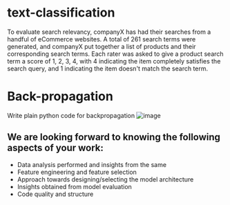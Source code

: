 # text-classification
To evaluate search relevancy, companyX has had their searches from a handful of eCommerce websites. A total of 261 search terms were generated, and companyX put together a list of products and their corresponding search terms. Each rater was asked to give a product search term a score of 1, 2, 3, 4, with 4 indicating the item completely satisfies the search query, and 1 indicating the item doesn't match the search term.

# Back-propagation
Write plain python code for backpropagation
 ![image](https://user-images.githubusercontent.com/60458677/124747593-b5258200-df3f-11eb-8a34-59f6ec7077cb.png)



## We are looking forward to knowing the following aspects of your work:
* Data analysis performed and insights from the same
* Feature engineering and feature selection
* Approach towards designing/selecting the model architecture
* Insights obtained from model evaluation
* Code quality and structure

